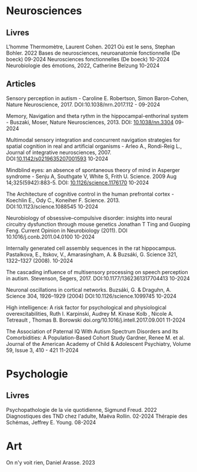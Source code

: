 # Neurosciences

## Livres
L'homme Thermomètre, Laurent Cohen. 2021
Où est le sens, Stephan Bohler. 2022
Bases de neurosciences, neuroanatomie fonctionnelle (De boeck) 09-2024
Neurosciences fonctionnelles (De boeck) 10-2024
Neurobiologie des émotions, 2022, Catherine Belzung 10-2024 

## Articles
Sensory perception in autism - Caroline E. Robertson, Simon Baron-Cohen, Nature Neuroscience, 2017. DOI:10.1038/nrn.2017.112 - 09-2024 

Memory, Navigation and theta rythm in the hippocampal-enthorinal system - Buszaki, Moser,  Nature Neurosciences, 2013. DOI: [10.1038/nn.3304](https://doi.org/10.1038/nn.3304) 09-2024

Multimodal sensory integration and concurrent navigation strategies for spatial cognition in real and artificial organisms - Arleo A., Rondi-Reig L., Journal of integrative neurosciences, 2007.  DOI:[10.1142/s0219635207001593](https://doi.org/10.1142/s0219635207001593) 10-2024

Mindblind eyes: an absence of spontaneous theory of mind in Asperger syndrome - Senju A, Southgate V, White S, Frith U.  Science. 2009 Aug 14;325(5942):883-5. DOI: [10.1126/science.1176170](https://doi.org/10.1126/science.1176170) 10-2024

The Architecture of cognitive control in the human prefrontal cortex - Koechlin E., Ody C., Koneiher F. Science. 2013. DOI:10.1123/science.1088545 10-2024

Neurobiology of obsessive–compulsive disorder: insights into neural circuitry dysfunction through mouse genetics Jonathan T Ting and Guoping Feng. Current Opinion in Neurobiology (2011). DOI 10.1016/j.conb.2011.04.0100 10-2024

Internally generated cell assembly sequences in the rat hippocampus. Pastalkova, E., Itskov, V., Amarasingham, A. & Buzsáki, G.  Science 321, 1322–1327 (2008). 10-2024

The cascading influence of multisensory processing on speech perception in autism. Stevenson, Segers, 2017. DOI:10.1177/1362361317704413 10-2024 

Neuronal oscillations in cortical networks. Buzsáki, G. & Draguhn, A.  Science 304, 1926–1929 (2004) DOI:10.1126/science.1099745 10-2024

High intelligence: A risk factor for psychological and physiological overexcitabilities, Ruth I. Karpinski, Audrey M. Kinase Kolb , Nicole A. Tetreault , Thomas B. Borowski  doi.org/10.1016/j.intell.2017.09.001 11-2024

The Association of Paternal IQ With Autism Spectrum Disorders and Its Comorbidities: A Population-Based Cohort Study Gardner, Renee M. et al. Journal of the American Academy of Child & Adolescent Psychiatry, Volume 59, Issue 3, 410 - 421 11-2024
# Psychologie

## Livres
Psychopathologie de la vie quotidienne, Sigmund Freud. 2022
Diagnostiques des TND chez l'adulte, Maëva Rollin. 02-2024
Thérapie des Schémas, Jeffrey E. Young. 08-2024

# Art

On n'y voit rien, Daniel Arasse. 2023